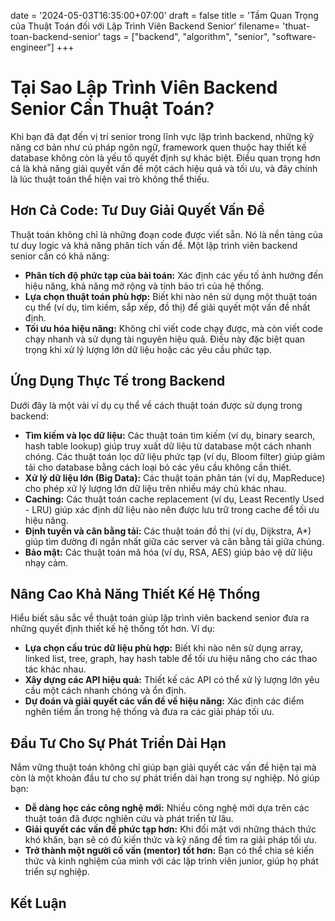 date = '2024-05-03T16:35:00+07:00'
draft = false
title = 'Tầm Quan Trọng của Thuật Toán đối với Lập Trình Viên Backend Senior'
filename= 'thuat-toan-backend-senior'
tags = ["backend", "algorithm", "senior", "software-engineer"]
+++

# Tại Sao Lập Trình Viên Backend Senior Cần Thuật Toán?

Khi bạn đã đạt đến vị trí senior trong lĩnh vực lập trình backend, những kỹ năng cơ bản như cú pháp ngôn ngữ, framework quen thuộc hay thiết kế database không còn là yếu tố quyết định sự khác biệt. Điều quan trọng hơn cả là khả năng giải quyết vấn đề một cách hiệu quả và tối ưu, và đây chính là lúc thuật toán thể hiện vai trò không thể thiếu.

## Hơn Cả Code: Tư Duy Giải Quyết Vấn Đề

Thuật toán không chỉ là những đoạn code được viết sẵn. Nó là nền tảng của tư duy logic và khả năng phân tích vấn đề. Một lập trình viên backend senior cần có khả năng:

*   **Phân tích độ phức tạp của bài toán:** Xác định các yếu tố ảnh hưởng đến hiệu năng, khả năng mở rộng và tính bảo trì của hệ thống.
*   **Lựa chọn thuật toán phù hợp:**  Biết khi nào nên sử dụng một thuật toán cụ thể (ví dụ, tìm kiếm, sắp xếp, đồ thị) để giải quyết một vấn đề nhất định.
*   **Tối ưu hóa hiệu năng:**  Không chỉ viết code chạy được, mà còn viết code chạy nhanh và sử dụng tài nguyên hiệu quả. Điều này đặc biệt quan trọng khi xử lý lượng lớn dữ liệu hoặc các yêu cầu phức tạp.

## Ứng Dụng Thực Tế trong Backend

Dưới đây là một vài ví dụ cụ thể về cách thuật toán được sử dụng trong backend:

*   **Tìm kiếm và lọc dữ liệu:**  Các thuật toán tìm kiếm (ví dụ, binary search, hash table lookup) giúp truy xuất dữ liệu từ database một cách nhanh chóng. Các thuật toán lọc dữ liệu phức tạp (ví dụ, Bloom filter) giúp giảm tải cho database bằng cách loại bỏ các yêu cầu không cần thiết.
*   **Xử lý dữ liệu lớn (Big Data):**  Các thuật toán phân tán (ví dụ, MapReduce) cho phép xử lý lượng lớn dữ liệu trên nhiều máy chủ khác nhau.
*   **Caching:**  Các thuật toán cache replacement (ví dụ, Least Recently Used - LRU) giúp xác định dữ liệu nào nên được lưu trữ trong cache để tối ưu hiệu năng.
*   **Định tuyến và cân bằng tải:** Các thuật toán đồ thị (ví dụ, Dijkstra, A*) giúp tìm đường đi ngắn nhất giữa các server và cân bằng tải giữa chúng.
*   **Bảo mật:**  Các thuật toán mã hóa (ví dụ, RSA, AES) giúp bảo vệ dữ liệu nhạy cảm.

## Nâng Cao Khả Năng Thiết Kế Hệ Thống

Hiểu biết sâu sắc về thuật toán giúp lập trình viên backend senior đưa ra những quyết định thiết kế hệ thống tốt hơn. Ví dụ:

*   **Lựa chọn cấu trúc dữ liệu phù hợp:**  Biết khi nào nên sử dụng array, linked list, tree, graph, hay hash table để tối ưu hiệu năng cho các thao tác khác nhau.
*   **Xây dựng các API hiệu quả:**  Thiết kế các API có thể xử lý lượng lớn yêu cầu một cách nhanh chóng và ổn định.
*   **Dự đoán và giải quyết các vấn đề về hiệu năng:**  Xác định các điểm nghẽn tiềm ẩn trong hệ thống và đưa ra các giải pháp tối ưu.

## Đầu Tư Cho Sự Phát Triển Dài Hạn

Nắm vững thuật toán không chỉ giúp bạn giải quyết các vấn đề hiện tại mà còn là một khoản đầu tư cho sự phát triển dài hạn trong sự nghiệp. Nó giúp bạn:

*   **Dễ dàng học các công nghệ mới:**  Nhiều công nghệ mới dựa trên các thuật toán đã được nghiên cứu và phát triển từ lâu.
*   **Giải quyết các vấn đề phức tạp hơn:**  Khi đối mặt với những thách thức khó khăn, bạn sẽ có đủ kiến thức và kỹ năng để tìm ra giải pháp tối ưu.
*   **Trở thành một người cố vấn (mentor) tốt hơn:**  Bạn có thể chia sẻ kiến thức và kinh nghiệm của mình với các lập trình viên junior, giúp họ phát triển sự nghiệp.

## Kết Luận

